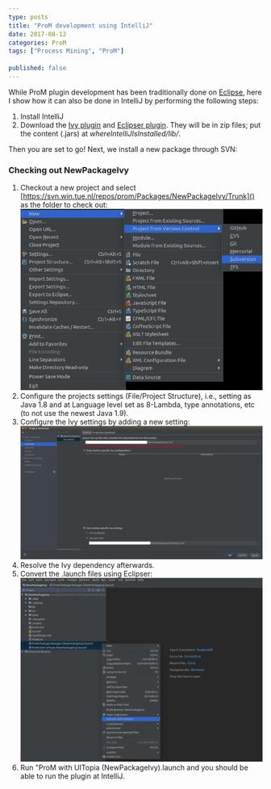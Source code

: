```yaml
---
type: posts
title: "ProM development using IntelliJ"
date: 2017-08-12
categories: ProM
tags: ["Process Mining", "ProM"]

published: false
---
```


While ProM plugin development has been traditionally done on [Eclipse](http://www.win.tue.nl/~hverbeek/blog/2017/06/19/developing-and-running-prom-plug-ins-on-your-local-computer/), here I show how it can also be done in IntelliJ by performing the following steps:
1. Install IntelliJ 
2. Download the [Ivy plugin](https://plugins.jetbrains.com/plugin/3612-ivyidea) and [Eclipser plugin](https://plugins.jetbrains.com/plugin/7153-eclipser). They will be in zip files; put the content (.jars) at *whereIntelliJIsInstalled/lib/*.

Then you are set to go! Next, we install a new package through SVN:

### Checking out NewPackageIvy

1. Checkout a new project and select [https://svn.win.tue.nl/repos/prom/Packages/NewPackageIvy/Trunk]() as the folder to check out: ![Checking out a new package](/assets/images/2017/promByIntelliJ/checkout.jpg)
2. Configure the projects settings (File/Project Structure), i.e., setting as Java 1.8 and at Language level set as 8-Lambda, type annotations, etc (to not use the newest Java 1.9). 
3. Configure the Ivy settings by adding a new setting: ![Configuring Ivy settings](/assets/images/2017/promByIntelliJ/ivyConfig.jpg)
4. Resolve the Ivy dependency afterwards.
5. Convert the .launch files using Eclipser: ![Converting launch files using Eclipser](/assets/images/2017/promByIntelliJ/convertLaunch.jpg) 
6. Run "ProM with UITopia (NewPackageIvy).launch and you should be able to run the plugin at IntelliJ.


